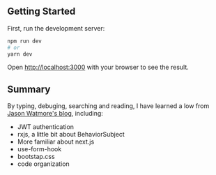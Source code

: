 ## Getting Started

First, run the development server:

```bash
npm run dev
# or
yarn dev
```

Open [http://localhost:3000](http://localhost:3000) with your browser to see the result.

## Summary

By typing, debuging, searching and reading, I have learned a low from [Jason Watmore's blog](https://jasonwatmore.com/post/2021/08/19/next-js-11-user-registration-and-login-tutorial-with-example-app#users-add-jsx), including:
- JWT authentication
- rxjs, a little bit about BehaviorSubject
- More familiar about next.js
- use-form-hook
- bootstap.css
- code organization

